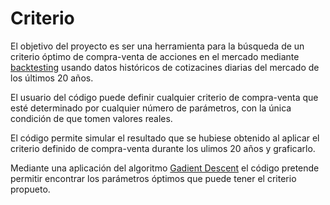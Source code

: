 # Criterio

El objetivo del proyecto es ser una herramienta para la búsqueda de un criterio óptimo de compra-venta de acciones en el mercado mediante [backtesting](https://es.wikipedia.org/wiki/Backtesting) usando datos históricos de cotizacines diarias del mercado de los últimos 20 años.  

El usuario del código puede definir cualquier criterio de compra-venta que esté determinado por cualquier número de parámetros, con la única condición de que tomen valores reales. 

El código permite simular el resultado que se hubiese obtenido al aplicar el criterio definido de compra-venta durante los ulimos 20 años y graficarlo.

Mediante una aplicación del algoritmo [Gadient Descent](https://en.wikipedia.org/wiki/Gradient_descent) el código pretende permitir encontrar los parámetros óptimos que puede tener el criterio propueto.
